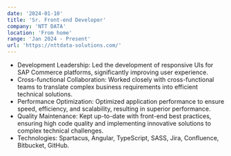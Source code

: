 ```yaml
---
date: '2024-01-10'
title: 'Sr. Front-end Developer'
company: 'NTT DATA'
location: 'From home'
range: 'Jan 2024 - Present'
url: 'https://nttdata-solutions.com/'
---
```


- Development Leadership: Led the development of responsive UIs for SAP Commerce platforms, significantly improving user experience.
- Cross-functional Collaboration: Worked closely with cross-functional teams to translate complex business requirements into efficient technical solutions.
- Performance Optimization: Optimized application performance to ensure speed, efficiency, and scalability, resulting in superior performance.
- Quality Maintenance: Kept up-to-date with front-end best practices, ensuring high code quality and implementing innovative solutions to complex technical challenges.
- Technologies: Spartacus, Angular, TypeScript, SASS, Jira, Confluence, Bitbucket, GitHub.
